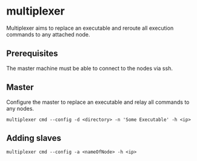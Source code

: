 # multiplexer
Multiplexer aims to replace an executable and reroute all execution commands to any attached node.

## Prerequisites

The master machine must be able to connect to the nodes via ssh.


## Master

Configure the master to replace an executable and relay all commands to any nodes.

`multiplexer cmd --config -d <directory> -n 'Some Executable' -h <ip>`

## Adding slaves

`multiplexer cmd --config -a <nameOfNode> -h <ip>`
